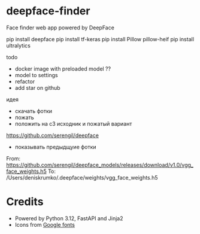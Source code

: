 # deepface-finder
Face finder web app powered by DeepFace

pip install deepface
pip install tf-keras
pip install Pillow pillow-heif
pip install ultralytics

todo
- docker image with preloaded model ??
- model to settings
- refactor
- add star on github

идея
- скачать фотки
- пожать
- положить на с3 исходник и пожатый вариант

https://github.com/serengil/deepface

- показывать предыдщуие фотки

From: https://github.com/serengil/deepface_models/releases/download/v1.0/vgg_face_weights.h5
To: /Users/deniskrumko/.deepface/weights/vgg_face_weights.h5

# Credits

- Powered by Python 3.12, FastAPI and Jinja2
- Icons from [Google fonts](https://fonts.google.com/icons?icon.size=24&icon.color=%23e3e3e3)
